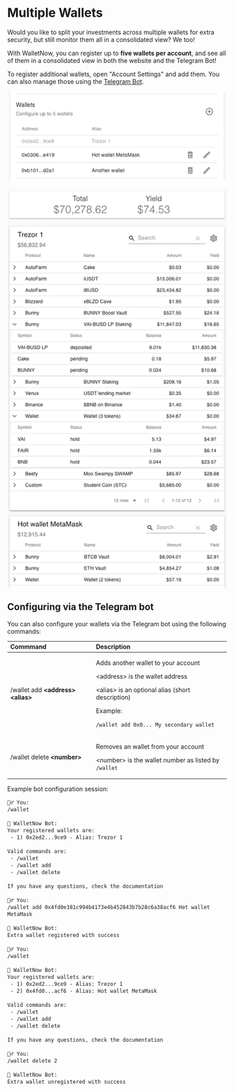 # Multiple Wallets

Would you like to split your investments across multiple wallets for extra security, but still monitor them all in a consolidated view? We too!

With WalletNow, you can register up to **five wallets per account**, and see all of them in a consolidated view in both the website and the Telegram Bot!

To register additional wallets, open "Account Settings" and add them. You can also manage those using the [Telegram Bot](telegram-bot.md).

![Wallets configuration](../.gitbook/assets/image%20%286%29.png)

![Multi-wallet account view](../.gitbook/assets/accountdata%20%282%29.png)

## Configuring via the Telegram bot

You can also configure your wallets via the Telegram bot using the following commands:

<table>
  <thead>
    <tr>
      <th style="text-align:left">Commmand</th>
      <th style="text-align:left">Description</th>
    </tr>
  </thead>
  <tbody>
    <tr>
      <td style="text-align:left">/wallet add <b>&lt;address&gt;</b>  <b>&lt;alias&gt;</b>
      </td>
      <td style="text-align:left">
        <p>Adds another wallet to your account</p>
        <p>&lt;address&gt; is the wallet address</p>
        <p>&lt;alias&gt; is an optional alias (short description)</p>
        <p></p>
        <p>Example:</p>
        <p><code>/wallet add 0x0... My secondary wallet</code>
        </p>
      </td>
    </tr>
    <tr>
      <td style="text-align:left">/wallet delete <b>&lt;number&gt;</b>
      </td>
      <td style="text-align:left">
        <p>Removes an wallet from your account</p>
        <p>&lt;number&gt; is the wallet number as listed by <code>/wallet</code>
        </p>
      </td>
    </tr>
  </tbody>
</table>

Example bot configuration session:

```text
🙍‍♂️ You:
/wallet

🤖 WalletNow Bot:
Your registered wallets are:
 - 1) 0x2ed2...9ce9 - Alias: Trezor 1

Valid commands are:
 - /wallet
 - /wallet add
 - /wallet delete

If you have any questions, check the documentation

🙍‍♂️ You:
/wallet add 0x4fd0e381c994b4173e4b452843b7b28c6a38acf6 Hot wallet MetaMask

🤖 WalletNow Bot:
Extra wallet registered with success

🙍‍♂️ You:
/wallet

🤖 WalletNow Bot:
Your registered wallets are:
 - 1) 0x2ed2...9ce9 - Alias: Trezor 1
 - 2) 0x4fd0...acf6 - Alias: Hot wallet MetaMask

Valid commands are:
 - /wallet
 - /wallet add
 - /wallet delete

If you have any questions, check the documentation

🙍‍♂️ You:
/wallet delete 2

🤖 WalletNow Bot:
Extra wallet unregistered with success
```

